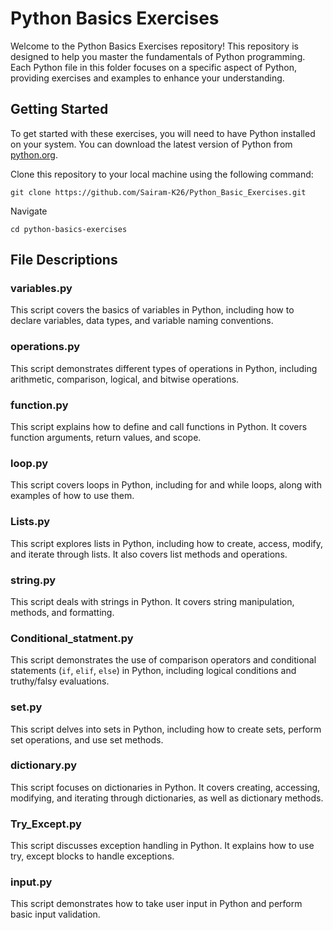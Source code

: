 # Python Basics Exercises

Welcome to the Python Basics Exercises repository! This repository is designed to help you master the fundamentals of Python programming. Each Python file in this folder focuses on a specific aspect of Python, providing exercises and examples to enhance your understanding.

## Getting Started

To get started with these exercises, you will need to have Python installed on your system. You can download the latest version of Python from [python.org](https://www.python.org/downloads/).

Clone this repository to your local machine using the following command:

```
git clone https://github.com/Sairam-K26/Python_Basic_Exercises.git
```
Navigate
```
cd python-basics-exercises
```

## File Descriptions

### variables.py
This script covers the basics of variables in Python, including how to declare variables, data types, and variable naming conventions.

### operations.py
This script demonstrates different types of operations in Python, including arithmetic, comparison, logical, and bitwise operations.

### function.py
This script explains how to define and call functions in Python. It covers function arguments, return values, and scope.

### loop.py
This script covers loops in Python, including for and while loops, along with examples of how to use them.

### Lists.py
This script explores lists in Python, including how to create, access, modify, and iterate through lists. It also covers list methods and operations.

### string.py
This script deals with strings in Python. It covers string manipulation, methods, and formatting.

### Conditional_statment.py
This script demonstrates the use of comparison operators and conditional statements (`if`, `elif`, `else`) in Python, including logical conditions and truthy/falsy evaluations.

### set.py
This script delves into sets in Python, including how to create sets, perform set operations, and use set methods.

### dictionary.py
This script focuses on dictionaries in Python. It covers creating, accessing, modifying, and iterating through dictionaries, as well as dictionary methods.

### Try_Except.py
This script discusses exception handling in Python. It explains how to use try, except blocks to handle exceptions.

### input.py
This script demonstrates how to take user input in Python and perform basic input validation.

